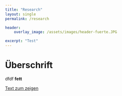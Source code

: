 ```yaml
---
title: "Research"
layout: single
permalink: /research

header:
    overlay_image: /assets/images/header-fuerte.JPG

excerpt: "Test"
---
```


# Überschrift

dfdf **fett** 

[Text zum zeigen](https://www.markdownguide.org/basic-syntax/)